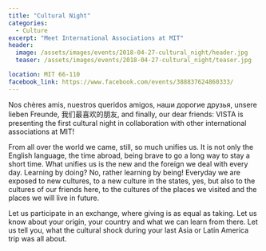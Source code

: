 ```yaml
---
title: "Cultural Night"
categories:
  - Culture
excerpt: "Meet International Associations at MIT"
header:
  image: /assets/images/events/2018-04-27-cultural_night/header.jpg
  teaser: /assets/images/events/2018-04-27-cultural_night/teaser.jpg

location: MIT 66-110
facebook_link: https://www.facebook.com/events/388837624860333/
---
```



Nos chères amis, nuestros queridos amigos, наши дорогие друзья, unsere lieben Freunde, 我们最喜欢的朋友, and finally, our dear friends: VISTA is presenting the first cultural night in collaboration with other international associations at MIT!

From all over the world we came, still, so much unifies us. It is not only the English language, the time abroad, being brave to go a long way to stay a short time. What unifies us is the new and the foreign we deal with every day. Learning by doing? No, rather learning by being!
Everyday we are exposed to new cultures, to a new culture in the states, yes, but also to the cultures of our friends here, to the cultures of the places we visited and the places we will live in future.

Let us participate in an exchange, where giving is as equal as taking. Let us know about your origin, your country and what we can learn from there. Let us tell you, what the cultural shock during your last Asia or Latin America trip was all about.
